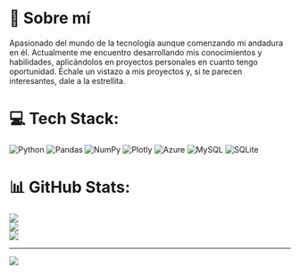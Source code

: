 # 🧬 Sobre mí

Apasionado del mundo de la tecnología aunque comenzando mi andadura en él. Actualmente me encuentro desarrollando mis conocimientos y habilidades, aplicándolos en proyectos personales en cuanto tengo oportunidad.
Échale un vistazo a mis proyectos y, si te parecen interesantes, dale a la estrellita.


# 💻 Tech Stack:
![Python](https://img.shields.io/badge/python-3670A0?style=for-the-badge&logo=python&logoColor=ffdd54) ![Pandas](https://img.shields.io/badge/pandas-%23150458.svg?style=for-the-badge&logo=pandas&logoColor=white) ![NumPy](https://img.shields.io/badge/numpy-%23013243.svg?style=for-the-badge&logo=numpy&logoColor=white) ![Plotly](https://img.shields.io/badge/Plotly-%233F4F75.svg?style=for-the-badge&logo=plotly&logoColor=white) ![Azure](https://img.shields.io/badge/azure-%230072C6.svg?style=for-the-badge&logo=azure-devops&logoColor=white) ![MySQL](https://img.shields.io/badge/mysql-%2300f.svg?style=for-the-badge&logo=mysql&logoColor=white) ![SQLite](https://img.shields.io/badge/sqlite-%2307405e.svg?style=for-the-badge&logo=sqlite&logoColor=white) 
# 📊 GitHub Stats:
![](https://github-readme-stats.vercel.app/api?username=BorjaDel&theme=tokyonight&hide_border=true&include_all_commits=false&count_private=false)<br/>
![](https://github-readme-streak-stats.herokuapp.com/?user=BorjaDel&theme=tokyonight&hide_border=true)<br/>
![](https://github-readme-stats.vercel.app/api/top-langs/?username=BorjaDel&theme=tokyonight&hide_border=true&include_all_commits=false&count_private=false&layout=compact)

---
[![](https://visitcount.itsvg.in/api?id=BorjaDel&icon=0&color=0)](https://visitcount.itsvg.in)

<!-- Proudly created with GPRM ( https://gprm.itsvg.in ) -->
